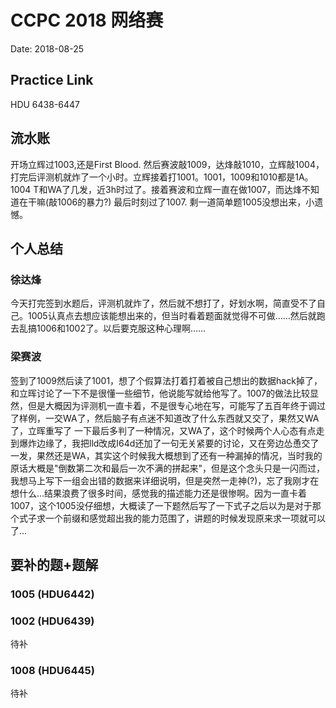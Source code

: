 # CCPC 2018 网络赛
Date: 2018-08-25

## Practice Link
HDU 6438-6447

## 流水账
开场立辉过1003,还是First Blood. 然后赛波敲1009，达烽敲1010，立辉敲1004，打完后评测机就炸了一个小时。立辉接着打1001。1001，1009和1010都是1A。1004 T和WA了几发，近3h时过了。接着赛波和立辉一直在做1007，而达烽不知道在干嘛(敲1006的暴力?) 最后时刻过了1007. 剩一道简单题1005没想出来，小遗憾。
## 个人总结
### 徐达烽
今天打完签到水题后，评测机就炸了，然后就不想打了，好划水啊，简直受不了自己。1005认真点去想应该能想出来的，但当时看着题面就觉得不可做……然后就跑去乱搞1006和1002了。以后要克服这种心理啊……

### 梁赛波
签到了1009然后读了1001，想了个假算法打着打着被自己想出的数据hack掉了，和立晖讨论了一下不是很懂一些细节，他说能写就给他写了。1007的做法比较显然，但是大概因为评测机一直卡着，不是很专心地在写，可能写了五百年终于调过了样例，一交WA了，然后脑子有点迷不知道改了什么东西就又交了，果然又WA了，立晖重写了 一下最后多判了一种情况，又WA了，这个时候两个人心态有点走到爆炸边缘了，我把lld改成I64d还加了一句无关紧要的讨论，又在旁边怂恿交了一发，果然还是WA，其实这个时候我大概想到了还有一种漏掉的情况，当时我的原话大概是"倒数第二次和最后一次不满的拼起来"，但是这个念头只是一闪而过，我想马上写下一组会出错的数据来详细说明，但是突然一走神(?)，忘了我刚才在想什么...结果浪费了很多时间，感觉我的描述能力还是很惨啊。因为一直卡着1007，这个1005没仔细想，大概读了一下题然后写了一下式子之后以为是对于那个式子求一个前缀和感觉超出我的能力范围了，讲题的时候发现原来求一项就可以了...

## 要补的题+题解
### 1005 (HDU6442) 

### 1002 (HDU6439)
待补
### 1008 (HDU6445)
待补


